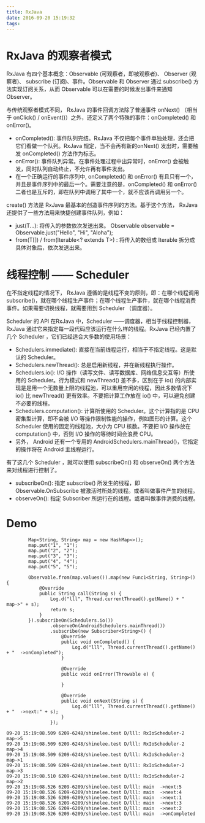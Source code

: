 ```yaml
---
title: RxJava
date: 2016-09-20 15:19:32
tags:
---
```

# RxJava 的观察者模式
RxJava 有四个基本概念：Observable (可观察者，即被观察者)、 Observer (观察者)、 subscribe (订阅)、事件。Observable 和 Observer 通过 subscribe() 方法实现订阅关系，从而 Observable 可以在需要的时候发出事件来通知 Observer。

与传统观察者模式不同， RxJava 的事件回调方法除了普通事件 onNext() （相当于 onClick() / onEvent()）之外，还定义了两个特殊的事件：onCompleted() 和 onError()。

- onCompleted(): 事件队列完结。RxJava 不仅把每个事件单独处理，还会把它们看做一个队列。RxJava 规定，当不会再有新的onNext() 发出时，需要触发 onCompleted() 方法作为标志。
- onError(): 事件队列异常。在事件处理过程中出异常时，onError() 会被触发，同时队列自动终止，不允许再有事件发出。
- 在一个正确运行的事件序列中, onCompleted() 和 onError() 有且只有一个，并且是事件序列中的最后一个。需要注意的是，onCompleted() 和 onError() 二者也是互斥的，即在队列中调用了其中一个，就不应该再调用另一个。

create() 方法是 RxJava 最基本的创造事件序列的方法。基于这个方法， RxJava 还提供了一些方法用来快捷创建事件队列，例如：
- just(T...): 将传入的参数依次发送出来。
Observable observable = Observable.just("Hello", "Hi", "Aloha");
- from(T[]) / from(Iterable<? extends T>) : 将传入的数组或 Iterable 拆分成具体对象后，依次发送出来。

<!-- more -->
# 线程控制 —— Scheduler
在不指定线程的情况下， RxJava 遵循的是线程不变的原则，即：在哪个线程调用 subscribe()，就在哪个线程生产事件；在哪个线程生产事件，就在哪个线程消费事件。如果需要切换线程，就需要用到 Scheduler （调度器）。

Scheduler 的 API
在RxJava 中，Scheduler ——调度器，相当于线程控制器，RxJava 通过它来指定每一段代码应该运行在什么样的线程。RxJava 已经内置了几个 Scheduler ，它们已经适合大多数的使用场景：
- Schedulers.immediate(): 直接在当前线程运行，相当于不指定线程。这是默认的 Scheduler。
- Schedulers.newThread(): 总是启用新线程，并在新线程执行操作。
- Schedulers.io(): I/O 操作（读写文件、读写数据库、网络信息交互等）所使用的 Scheduler。行为模式和 newThread() 差不多，区别在于 io() 的内部实现是是用一个无数量上限的线程池，可以重用空闲的线程，因此多数情况下 io() 比 newThread() 更有效率。不要把计算工作放在 io() 中，可以避免创建不必要的线程。
- Schedulers.computation(): 计算所使用的 Scheduler。这个计算指的是 CPU 密集型计算，即不会被 I/O 等操作限制性能的操作，例如图形的计算。这个 Scheduler 使用的固定的线程池，大小为 CPU 核数。不要把 I/O 操作放在 computation() 中，否则 I/O 操作的等待时间会浪费 CPU。
- 另外， Android 还有一个专用的 AndroidSchedulers.mainThread()，它指定的操作将在 Android 主线程运行。

有了这几个 Scheduler ，就可以使用 subscribeOn() 和 observeOn() 两个方法来对线程进行控制了。
- subscribeOn(): 指定 subscribe() 所发生的线程，即 Observable.OnSubscribe 被激活时所处的线程。或者叫做事件产生的线程。
- observeOn(): 指定 Subscriber 所运行在的线程。或者叫做事件消费的线程。

# Demo
```
        Map<String, String> map = new HashMap<>();
        map.put("1", "1");
        map.put("2", "2");
        map.put("3", "3");
        map.put("4", "4");
        map.put("5", "5");

        Observable.from(map.values()).map(new Func1<String, String>() {
            @Override
            public String call(String s) {
                Log.d("lll", Thread.currentThread().getName() + "  map->" + s);
                return s;
            }
        }).subscribeOn(Schedulers.io())
                .observeOn(AndroidSchedulers.mainThread())
                .subscribe(new Subscriber<String>() {
                    @Override
                    public void onCompleted() {
                        Log.d("lll", Thread.currentThread().getName() + "  ->onCompleted");
                    }

                    @Override
                    public void onError(Throwable e) {

                    }

                    @Override
                    public void onNext(String s) {
                        Log.d("lll", Thread.currentThread().getName() + "  ->next:" + s);
                    }
                });
```
```
09-20 15:19:08.509 6209-6248/shinelee.test D/lll: RxIoScheduler-2  map->5
09-20 15:19:08.509 6209-6248/shinelee.test D/lll: RxIoScheduler-2  map->4
09-20 15:19:08.509 6209-6248/shinelee.test D/lll: RxIoScheduler-2  map->1
09-20 15:19:08.509 6209-6248/shinelee.test D/lll: RxIoScheduler-2  map->3
09-20 15:19:08.510 6209-6248/shinelee.test D/lll: RxIoScheduler-2  map->2
09-20 15:19:08.526 6209-6209/shinelee.test D/lll: main  ->next:5
09-20 15:19:08.526 6209-6209/shinelee.test D/lll: main  ->next:4
09-20 15:19:08.526 6209-6209/shinelee.test D/lll: main  ->next:1
09-20 15:19:08.526 6209-6209/shinelee.test D/lll: main  ->next:3
09-20 15:19:08.526 6209-6209/shinelee.test D/lll: main  ->next:2
09-20 15:19:08.526 6209-6209/shinelee.test D/lll: main  ->onCompleted
```